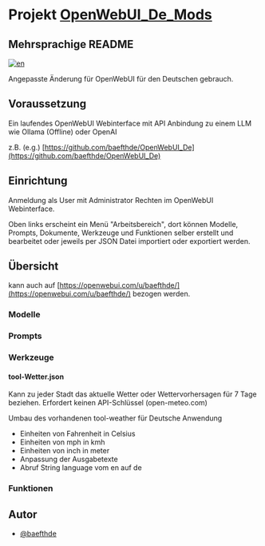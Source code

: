 # Projekt [OpenWebUI_De_Mods](https://github.com/baefthde/OpenWebUI_De_Mods/)

## Mehrsprachige README
[![en](https://img.shields.io/badge/lang-en-red.svg)](https://github.com/baefthde/OpenWebUI_De_Mods/blob/master/README.en.md)

Angepasste Änderung für OpenWebUI für den Deutschen gebrauch.

## Voraussetzung

Ein laufendes OpenWebUI Webinterface mit API Anbindung zu einem LLM  wie Ollama (Offline) oder OpenAI

z.B. (e.g.) [https://github.com/baefthde/OpenWebUI_De](https://github.com/baefthde/OpenWebUI_De)

## Einrichtung

Anmeldung als User mit Administrator Rechten im OpenWebUI Webinterface.

Oben links erscheint ein Menü "Arbeitsbereich", dort können Modelle, Prompts, Dokumente, Werkzeuge und Funktionen selber erstellt und bearbeitet oder jeweils per JSON Datei importiert oder exportiert werden.

## Übersicht
kann auch auf [https://openwebui.com/u/baefthde/](https://openwebui.com/u/baefthde/) bezogen werden.

### Modelle
### Prompts
### Werkzeuge

#### tool-Wetter.json

Kann zu jeder Stadt das aktuelle Wetter oder Wettervorhersagen für 7 Tage beziehen.
Erfordert keinen API-Schlüssel (open-meteo.com)

Umbau des vorhandenen tool-weather für Deutsche Anwendung
 - Einheiten von Fahrenheit in Celsius
 - Einheiten von mph in kmh
 - Einheiten von inch in meter
 - Anpassung der Ausgabetexte
 - Abruf String language vom en auf de

### Funktionen

## Autor

- [@baefthde](https://www.github.com/baefthde)
